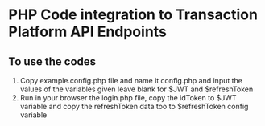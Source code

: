 # PHP Code integration to Transaction Platform API Endpoints

## To use the codes
1. Copy example.config.php file and name it config.php and input the values of the variables given leave blank for $JWT and $refreshToken
2. Run in your browser the login.php file, copy the idToken to $JWT variable and copy the refreshToken data too to $refreshToken config variable
